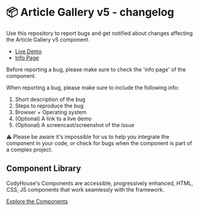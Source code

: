 # 📦 Article Gallery v5 - changelog

Use this repository to report bugs and get notified about changes affecting the Article Gallery v5 component.

- [Live Demo](https://codyhouse.co/ds/components/app/article-gallery-v5)
- [Info Page](https://codyhouse.co/ds/components/info/article-gallery-v5)

Before reporting a bug, please make sure to check the 'info page' of the component. 

When reporting a bug, please make sure to include the following info:

1. Short description of the bug
2. Steps to reproduce the bug
3. Browser + Operating system
4. (Optional) A link to a live demo
5. (Optional) A screencast/screenshot of the issue

⚠️ Please be aware it's impossible for us to help you integrate the component in your code, or check for bugs when the component is part of a complex project.

## Component Library

CodyHouse's Components are accessible, progressively enhanced, HTML, CSS, JS components that work seamlessly with the framework.

[Explore the Components](https://codyhouse.co/ds/components)
